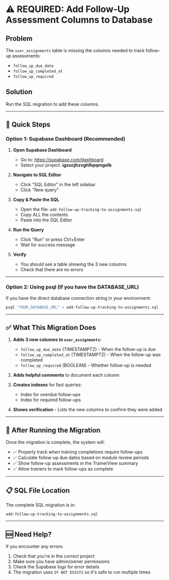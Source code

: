 # ⚠️ REQUIRED: Add Follow-Up Assessment Columns to Database

## Problem
The `user_assignments` table is missing the columns needed to track follow-up assessments:
- `follow_up_due_date`
- `follow_up_completed_at`
- `follow_up_required`

## Solution
Run the SQL migration to add these columns.

---

## 🚀 Quick Steps

### Option 1: Supabase Dashboard (Recommended)

1. **Open Supabase Dashboard**
   - Go to: https://supabase.com/dashboard
   - Select your project: **igzucjhzvghlhpqmgolb**

2. **Navigate to SQL Editor**
   - Click "SQL Editor" in the left sidebar
   - Click "New query"

3. **Copy & Paste the SQL**
   - Open the file: `add-follow-up-tracking-to-assignments.sql`
   - Copy ALL the contents
   - Paste into the SQL Editor

4. **Run the Query**
   - Click "Run" or press Ctrl+Enter
   - Wait for success message

5. **Verify**
   - You should see a table showing the 3 new columns
   - Check that there are no errors

---

### Option 2: Using psql (If you have the DATABASE_URL)

If you have the direct database connection string in your environment:

```bash
psql "YOUR_DATABASE_URL" < add-follow-up-tracking-to-assignments.sql
```

---

## ✅ What This Migration Does

1. **Adds 3 new columns to `user_assignments`:**
   - `follow_up_due_date` (TIMESTAMPTZ) - When the follow-up is due
   - `follow_up_completed_at` (TIMESTAMPTZ) - When the follow-up was completed
   - `follow_up_required` (BOOLEAN) - Whether follow-up is needed

2. **Adds helpful comments** to document each column

3. **Creates indexes** for fast queries:
   - Index for overdue follow-ups
   - Index for required follow-ups

4. **Shows verification** - Lists the new columns to confirm they were added

---

## 🎯 After Running the Migration

Once the migration is complete, the system will:
- ✅ Properly track when training completions require follow-ups
- ✅ Calculate follow-up due dates based on module review periods
- ✅ Show follow-up assessments in the TrainerView summary
- ✅ Allow trainers to mark follow-ups as complete

---

## 📋 SQL File Location

The complete SQL migration is in:
```
add-follow-up-tracking-to-assignments.sql
```

---

## 🆘 Need Help?

If you encounter any errors:
1. Check that you're in the correct project
2. Make sure you have admin/owner permissions
3. Check the Supabase logs for error details
4. The migration uses `IF NOT EXISTS` so it's safe to run multiple times
